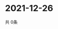 # 2021-12-26
  共 0条

  <!-- BEGIN -->
  <!-- 最后更新时间Sun Dec 26 2021 15:04:01 GMT+0000 (Coordinated Universal Time) -->
  
  <!-- END -->
  
  